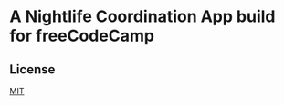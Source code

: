 # A Nightlife Coordination App build for freeCodeCamp


## License

[MIT](https://opensource.org/licenses/MIT)